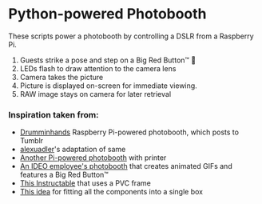 # Python-powered Photobooth

These scripts power a photobooth by controlling a DSLR from a Raspberry Pi.

1. Guests strike a pose and step on a Big Red Button™ :red_circle:
2. LEDs flash to draw attention to the camera lens
3. Camera takes the picture
4. Picture is displayed on-screen for immediate viewing.
5. RAW image stays on camera for later retrieval

### Inspiration taken from:

- [Drumminhands](http://www.drumminhands.com/2014/06/15/raspberry-pi-photo-booth/) Raspberry Pi-powered photobooth, which posts to Tumblr
- [alexuadler](https://github.com/alexuadler/drumminhands_photobooth/blob/master/drumminhands_photobooth.py)'s adaptation of same
- [Another Pi-powered photobooth](http://www.instructables.com/id/Raspberry-Pi-photo-booth-controller/?ALLSTEPS) with printer
- [An IDEO employee's photobooth](https://labs.ideo.com/2012/12/14/happy-25th-birthday-gif/) that creates animated GIFs and features a Big Red Button™
- [This Instructable](http://www.instructables.com/id/DIY-Portable-Wedding-Photo-Booth/?ALLSTEPS) that uses a PVC frame
- [This idea](https://www.engadget.com/2011/06/12/diy-ipad-photo-booth-captures-the-moments-you-might-be-too-drunk/) for fitting all the components into a single box
